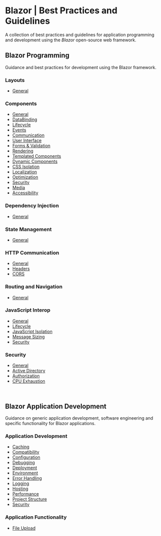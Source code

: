 # Blazor | Best Practices and Guidelines

A collection of best practices and guidelines for application programming and development using the _Blazor_ open-source web framework.
<br>

## Blazor Programming

Guidance and best practices for development using the Blazor framework.

### Layouts

- [General](https://github.com/sfvicente/BlazorStyleGuide/blob/master/Docs/Layouts/Layouts-General.md)

### Components

- [General](https://github.com/sfvicente/BlazorStyleGuide/blob/master/Docs/Components/Components-General.md)
- [DataBinding](https://github.com/sfvicente/BlazorStyleGuide/blob/master/Docs/Components/DataBinding.md)
- [Lifecycle](https://github.com/sfvicente/BlazorStyleGuide/blob/master/Docs/Components/Components-Lifecycle.md)
- [Events](https://github.com/sfvicente/BlazorStyleGuide/blob/master/Docs/Components/Components-Events.md)
- [Communication](https://github.com/sfvicente/BlazorStyleGuide/blob/master/Docs/Components/Components-Communication.md)
- [User Interface](https://github.com/sfvicente/BlazorStyleGuide/blob/master/Docs/Components/Components-UserInterface.md)
- [Forms & Validation](https://github.com/sfvicente/BlazorStyleGuide/blob/master/Docs/Components/Components-FormsAndValidation.md)
- [Rendering](https://github.com/sfvicente/BlazorStyleGuide/blob/master/Docs/Components/Components-Rendering.md)
- [Templated Components](https://github.com/sfvicente/BlazorStyleGuide/blob/master/Docs/Components/Components-TemplatedComponents.md)
- [Dynamic Components](https://github.com/sfvicente/BlazorStyleGuide/blob/master/Docs/Components/DynamicComponents.md)
- [CSS Isolation](https://github.com/sfvicente/BlazorStyleGuide/blob/master/Docs/Components/Components-CssIsolation.md)
- [Localization](https://github.com/sfvicente/BlazorStyleGuide/blob/master/Docs/Components/Components-Localization.md)
- [Optimization](https://github.com/sfvicente/BlazorStyleGuide/blob/master/Docs/Components/Components-Optimization.md)
- [Security](https://github.com/sfvicente/BlazorStyleGuide/blob/master/Docs/Components/Components-Security.md)
- [Media](https://github.com/sfvicente/BlazorStyleGuide/blob/master/Docs/Components/Media.md)
- [Accessibility](https://github.com/sfvicente/BlazorStyleGuide/blob/master/Docs/Components/Accessibility.md)

### Dependency Injection

- [General](https://github.com/sfvicente/BlazorStyleGuide/blob/master/Docs/DependencyInjection/DependencyInjection-General.md)
 
### State Management

- [General](https://github.com/sfvicente/BlazorStyleGuide/blob/master/Docs/StateManagement/StateManagement-General.md)

### HTTP Communication

- [General](https://github.com/sfvicente/BlazorStyleGuide/blob/master/Docs/HttpCommunication/HttpCommunication-General.md)
- [Headers](https://github.com/sfvicente/BlazorStyleGuide/blob/master/Docs/HttpCommunication/HttpCommunication-Headers.md)
- [CORS](https://github.com/sfvicente/BlazorStyleGuide/blob/master/Docs/HttpCommunication/HttpCommunication-Cors.md)

### Routing and Navigation

- [General](https://github.com/sfvicente/BlazorStyleGuide/blob/master/Docs/Routing/RoutingAndNavigation-General.md)

### JavaScript Interop

- [General](https://github.com/sfvicente/BlazorStyleGuide/blob/master/Docs/JavaScriptInterop/_General.md)
- [Lifecycle](https://github.com/sfvicente/BlazorStyleGuide/blob/master/Docs/JavaScriptInterop/Lifecycle.md)
- [JavaScript Isolation](https://github.com/sfvicente/BlazorStyleGuide/blob/master/Docs/JavaScriptInterop/JavaScriptIsolation.md)
- [Message Sizing](https://github.com/sfvicente/BlazorStyleGuide/blob/master/Docs/JavaScriptInterop/MessageSizing.md)
- [Security](https://github.com/sfvicente/BlazorStyleGuide/blob/master/Docs/JavaScriptInterop/Security.md)

### Security

- [General](https://github.com/sfvicente/BlazorStyleGuide/blob/master/Docs/Security/Security-General.md)
- [Active Directory](https://github.com/sfvicente/BlazorStyleGuide/blob/master/Docs/Security/Security-ActiveDirectory.md)
- [Authorization](https://github.com/sfvicente/BlazorStyleGuide/blob/master/Docs/Security/Security-Authorization.md)
- [CPU Exhaustion](https://github.com/sfvicente/BlazorStyleGuide/blob/master/Docs/Security/Security-CpuExhaustion)
<br>

## Blazor Application Development

Guidance on generic application development, software engineering and specific functionality for Blazor applications.

### Application Development

- [Caching](https://github.com/sfvicente/BlazorStyleGuide/blob/master/Docs/ApplicationDevelopment/Caching.md)
- [Compatibility](https://github.com/sfvicente/BlazorStyleGuide/blob/master/Docs/ApplicationDevelopment/Compatibility.md)
- [Configuration](https://github.com/sfvicente/BlazorStyleGuide/blob/master/Docs/ApplicationDevelopment/Configuration.md)
- [Debugging](https://github.com/sfvicente/BlazorStyleGuide/blob/master/Docs/ApplicationDevelopment/Debugging.md)
- [Deployment](https://github.com/sfvicente/BlazorStyleGuide/blob/master/Docs/ApplicationDevelopment/Deployment.md)
- [Environment](https://github.com/sfvicente/BlazorStyleGuide/blob/master/Docs/ApplicationDevelopment/Environment.md)
- [Error Handling](https://github.com/sfvicente/BlazorStyleGuide/blob/master/Docs/ApplicationDevelopment/ErrorHandling.md)
- [Logging](https://github.com/sfvicente/BlazorStyleGuide/blob/master/Docs/ApplicationDevelopment/ErrorHandling.md)
- [Hosting](https://github.com/sfvicente/BlazorStyleGuide/blob/master/Docs/ApplicationDevelopment/Logging.md)
- [Performance](https://github.com/sfvicente/BlazorStyleGuide/blob/master/Docs/ApplicationDevelopment/Performance.md)
- [Project Structure](https://github.com/sfvicente/BlazorStyleGuide/blob/master/Docs/ApplicationDevelopment/ProjectStructure.md)
- [Security](https://github.com/sfvicente/BlazorStyleGuide/blob/master/Docs/ApplicationDevelopment/Security.md)

### Application Functionality

- [File Upload](https://github.com/sfvicente/BlazorStyleGuide/blob/master/Docs/ApplicationFunctionality/FileUpload.md)